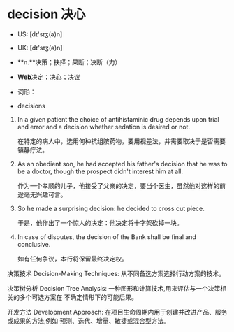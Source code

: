 # decision 决心

- US: [dɪ'sɪʒ(ə)n] 
- UK: [dɪ'sɪʒ(ə)n] 

- **n.**决策；抉择；果断；决断（力）
- **Web**决定；决心；决议

- 词形：

- decisions

1. In a given patient the choice of antihistaminic drug depends upon trial and error and a decision whether sedation is desired or not. 

   在特定的病人中，选用何种抗组胺药物，要用视差法，并需要取决于是否需要镇静疗法。

    

2. As an obedient son, he had accepted his father's decision that he was to be a doctor, though the prospect didn't interest him at all. 

   作为一个孝顺的儿子，他接受了父亲的决定，要当个医生，虽然他对这样的前途毫无兴趣可言。

    

3. So he made a surprising decision: he decided to cross cut piece. 

   于是，他作出了一个惊人的决定：他决定将十字架砍掉一块。

    

4. In case of disputes, the decision of the Bank shall be final and conclusive. 

   如有任何争议，本行将保留最终决定权。

    

决策技术 Decision-Making Techniques: 从不同备选方案选择行动方案的技术。

决策树分析 Decision Tree Analysis: 一种图形和计算技术,用来评估与一个决策相关的多个可选方案在
不确定情形下的可能后果。

开发方法 Development Approach: 在项目生命周期内用于创建并改进产品、服务或成果的方法,例如
预测、迭代、增量、敏捷或混合型方法。